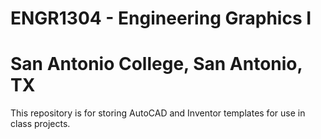 # ENGR1304 - Engineering Graphics I
# San Antonio College, San Antonio, TX

This repository is for storing AutoCAD and Inventor templates for use in class projects.
